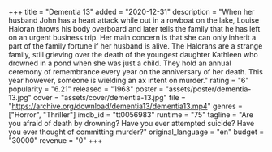 +++
title = "Dementia 13"
added = "2020-12-31"
description = "When her husband John has a heart attack while out in a rowboat on the lake, Louise Haloran throws his body overboard and later tells the family that he has left on an urgent business trip. Her main concern is that she can only inherit a part of the family fortune if her husband is alive. The Halorans are a strange family, still grieving over the death of the youngest daughter Kathleen who drowned in a pond when she was just a child. They hold an annual ceremony of remembrance every year on the anniversary of her death. This year however, someone is wielding an ax intent on murder."
rating = "6"
popularity = "6.21"
released = "1963"
poster = "assets/poster/dementia-13.jpg"
cover = "assets/cover/dementia-13.jpg"
file = "https://archive.org/download/dementia13/dementia13.mp4"
genres = ["Horror", "Thriller"]
imdb_id = "tt0056983"
runtime = "75"
tagline = "Are you afraid of death by drowning? Have you ever attempted suicide? Have you ever thought of committing murder?"
original_language = "en"
budget = "30000"
revenue = "0"
+++